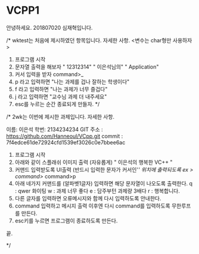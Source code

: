 # VCPP1

안녕하세요. 201807020 심재혁입니다.

/* wktest는 처음에 제시하였던 항목입니다. 자세한 사항.
<변수는 char형만 사용하자>
1. 프로그램 시작
2. 문자열 출력을 해보자
"	12312314"
"	이은석님의"
"	Application"
3. 커서 입력을 받자
command>_
4. p 라고 입력하면 "나는 과제를 겁나 잘하는 학생이다"
5. f 라고 입력하면 "나는 과제가 너무 즐겁다"
6. j 라고 입력하면 "교수님 과제 더 내주세요"
7. esc를 누르는 순간 종료되게 만들자. */

/* 2wk는 이번에 제시한 과제입니다. 자세한 사항.

이름: 이은석
학번: 2134234234
GIT 주소 : https://github.com/Hanneoul/VCpp.git
commit : 7f4edce61de72924cfd1539ef3026c0e7bbee6ac
1. 프로그램 시작
2. 아래와 같이 스플래쉬 이미지 출력 (자유롭게)
   " 이은석의 행복한 VC++ "
3. 커맨드 입력받도록 UI출력 (반드시 입력한 문자가 커서인'_' 위치에 출력되도록 
ex > 
command>_
command>p
4. 아래 네가지 커맨드를 (알파벳1글자) 입력하면 해당 문자열이 나오도록 출력한다.
q : qwer 화이팅
w : 과제 너무 좋다
e : 담주부턴 과제량 3배다
r : 행복합니다.
5. 다른 글자를 입력하면 오류메시지와 함께 다시 입력하도록 안내한다.
6. command 입력하고 메시지 출력 이후엔 다시 command를 입력하도록 무한루프를 만든다.
7. esc키를 누르면 프로그램이 종료하도록 만든다.

끝.

*/
